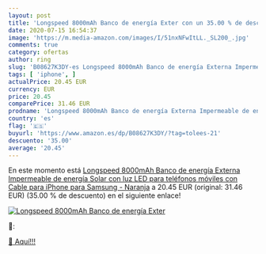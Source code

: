 ```yaml
---
layout: post
title: 'Longspeed 8000mAh Banco de energía Exter con un 35.00 % de descuento'
date: 2020-07-15 16:54:37
image: 'https://m.media-amazon.com/images/I/51nxNFwItLL._SL200_.jpg'
comments: true
category: ofertas
author: ring
slug: 'B08627K3DY-es Longspeed 8000mAh Banco de energía Externa Impermeable de...'
tags: [ 'iphone', ]
actualPrice: 20.45 EUR
currency: EUR
price: 20.45
comparePrice: 31.46 EUR
prodname: 'Longspeed 8000mAh Banco de energía Externa Impermeable de energía Solar con luz LED para teléfonos móviles con Cable para iPhone para Samsung - Naranja'
country: 'es'
flag: '🇪🇸'
buyurl: 'https://www.amazon.es/dp/B08627K3DY/?tag=tolees-21'
descuento: '35.00'
average: '20.45'
---
```


En este momento está [Longspeed 8000mAh Banco de energía Externa Impermeable de energía Solar con luz LED para teléfonos móviles con Cable para iPhone para Samsung - Naranja](https://www.amazon.es/dp/B08627K3DY/?tag=tolees-21) a 20.45 EUR (original: 31.46 EUR) (35.00 %  de descuento) en el siguiente enlace!

[![Longspeed 8000mAh Banco de energía Exter](https://m.media-amazon.com/images/I/51nxNFwItLL._SL200_.jpg)](https://www.amazon.es/dp/B08627K3DY/?tag=tolees-21)

🔎:


[🛒 Aquí!!!](https://www.amazon.es/dp/B08627K3DY/?tag=tolees-21)
